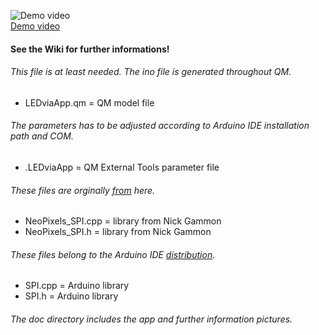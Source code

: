 ![Demo video](https://github.com/orje/LEDviaApp_UNO/blob/master/doc/stuff/LEDviaApp.jpg)  
[Demo video](https://www.youtube.com/watch?v=NQhEtg-nRmY)
#### See the Wiki for further informations!
###### This file is at least needed. The ino file is generated throughout QM.
* LEDviaApp.qm = QM model file  
###### The parameters has to be adjusted according to Arduino IDE installation path and COM.
* .LEDviaApp = QM External Tools parameter file  
###### These files are orginally [from](https://github.com/nickgammon/NeoPixels_SPI) here.
* NeoPixels_SPI.cpp = library from Nick Gammon  
* NeoPixels_SPI.h = library from Nick Gammon  
###### These files belong to the Arduino IDE [distribution](https://github.com/arduino/Arduino/tree/master/hardware/arduino/avr/libraries/SPI/src).
* SPI.cpp = Arduino library  
* SPI.h = Arduino library  
###### The doc directory includes the app and further information pictures.
